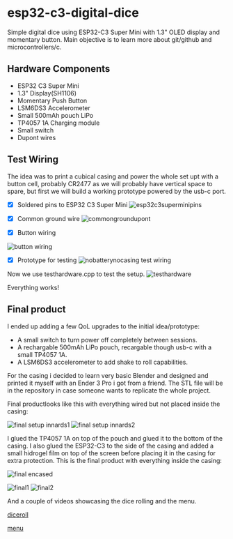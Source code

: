 # esp32-c3-digital-dice
Simple digital dice using ESP32-C3 Super Mini with 1.3" OLED display and momentary button.
Main objective is to learn more about git/github and microcontrollers/c.

## Hardware Components
- ESP32 C3 Super Mini
- 1.3" Display(SH1106)
- Momentary Push Button
- LSM6DS3 Accelerometer
- Small 500mAh pouch LiPo
- TP4057 1A Charging module
- Small switch
- Dupont wires


## Test Wiring
The idea was to print a cubical casing and power the whole set upt with a button cell, probably CR2477 as we will probably have vertical space to spare, but first we will build a working prototype powered by the usb-c port.
- [x] Soldered pins to ESP32 C3 Super Mini
![esp32c3superminipins](https://github.com/user-attachments/assets/8eced715-a916-418f-835d-47435327fa81)
- [x] Common ground wire
      ![commongroundupont](https://github.com/user-attachments/assets/dc3a87b4-1a35-4714-a49f-55c347cf56cc)

- [x] Button wiring

![button wiring](https://github.com/user-attachments/assets/99b9bcc6-91e5-4356-a87c-d4289aa7ec71)
- [x] Prototype for testing
![nobatterynocasing test wiring](https://github.com/user-attachments/assets/b091df99-b107-424f-84ea-bf5e541a1e10)

Now we use testhardware.cpp to test the setup.
![testhardware](https://github.com/user-attachments/assets/959974c1-7d6c-4c69-ba8f-38003629b8c3)

Everything works!
## Final product

I ended up adding a few QoL upgrades to the initial idea/prototype:

- A small switch to turn power off completely between sessions.
- A rechargable 500mAh LiPo pouch, recargable though usb-c with a small TP4057 1A.
- A LSM6DS3 accelerometer to add shake to roll capabilities.

For the casing i decided to learn very basic Blender and designed and printed it myself with an Ender 3 Pro i got from a friend. The STL file will be in the repository in case someone wants to replicate the whole project.

Final productlooks like this with everything wired but not placed inside the casing:


![final setup innards1](https://github.com/user-attachments/assets/5a5fe65d-ffd2-43f7-b5d6-8ed447fa7e7d)
![final setup innards2](https://github.com/user-attachments/assets/62b013cf-bb54-45e4-b1a7-99bc85e18d8d)

I glued the TP4057 1A on top of the pouch and glued it to the bottom of the casing. I also glued the ESP32-C3 to the side of the casing and added a small hidrogel film on top of the screen before placing it in the casing for extra protection. This is the final product with everything inside the casing:

![final encased](https://github.com/user-attachments/assets/80930081-2158-40fb-9822-0a78e254b7d7)


![final1](https://github.com/user-attachments/assets/f2e6b35b-14b9-4382-af63-a8d1ebb66420)
![final2](https://github.com/user-attachments/assets/f372c949-f1df-43bc-8603-d781ff4e1637)

And a couple of videos showcasing the dice rolling and the menu.







[diceroll](https://github.com/user-attachments/assets/2823d9ca-534b-4626-b369-a73eaf9733b9)








[menu](https://github.com/user-attachments/assets/94b1bece-dcf2-499f-b2bd-8fa810c06be8)










